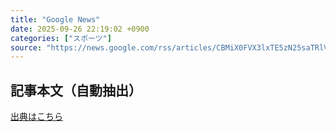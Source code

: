 ```yaml
---
title: "Google News"
date: 2025-09-26 22:19:02 +0900
categories: ["スポーツ"]
source: "https://news.google.com/rss/articles/CBMiX0FVX3lxTE5zN25saTRlVEtnVS1DQlNEdy1pSlBtbGN3OHYtQ2tka29Ca2VOa21HZTdwVG5OWU5TWmhlNjlQVm03QWR1X1dCWGptV2Q1UVZDN2R4bXl1Z01nLU5PczhF?oc=5"
---
```


## 記事本文（自動抽出）
<body class="y0K44d EA71Tc" id="readabilityBody"></body>

[出典はこちら](https://news.google.com/rss/articles/CBMiX0FVX3lxTE5zN25saTRlVEtnVS1DQlNEdy1pSlBtbGN3OHYtQ2tka29Ca2VOa21HZTdwVG5OWU5TWmhlNjlQVm03QWR1X1dCWGptV2Q1UVZDN2R4bXl1Z01nLU5PczhF?oc=5)
